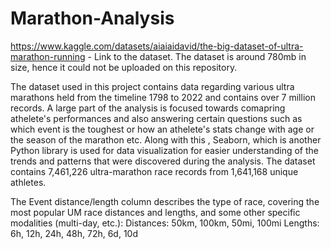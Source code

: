 # Marathon-Analysis

https://www.kaggle.com/datasets/aiaiaidavid/the-big-dataset-of-ultra-marathon-running - Link to the dataset. The dataset is around 780mb in size, hence it could not be uploaded on this repository.

The dataset used in this project contains data regarding various ultra marathons held from the timeline 1798 to 2022 and contains over 7 million records. 
A large part of the analysis is focused towards comapring athelete's performances and also answering certain questions such as which event is the toughest or how an athelete's stats change with age or the season of the marathon etc. 
Along with this , Seaborn, which is another Python library is used for data visualization for easier understanding of the trends and patterns that were discovered during the analysis.
The dataset contains 7,461,226 ultra-marathon race records from 1,641,168 unique athletes.

The Event distance/length column describes the type of race, covering the most popular UM race distances and lengths, and some other specific modalities (multi-day, etc.):
Distances: 50km, 100km, 50mi, 100mi
Lengths: 6h, 12h, 24h, 48h, 72h, 6d, 10d
